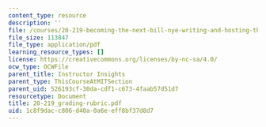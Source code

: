 ```yaml
---
content_type: resource
description: ''
file: /courses/20-219-becoming-the-next-bill-nye-writing-and-hosting-the-educational-show-january-iap-2015/1c8f9dacc806d40a0a6eeff8bf37d8d7_20-219_grading-rubric.pdf
file_size: 113847
file_type: application/pdf
learning_resource_types: []
license: https://creativecommons.org/licenses/by-nc-sa/4.0/
ocw_type: OCWFile
parent_title: Instructor Insights
parent_type: ThisCourseAtMITSection
parent_uid: 526193cf-30da-cdf1-c673-4faab57d51d7
resourcetype: Document
title: 20-219_grading-rubric.pdf
uid: 1c8f9dac-c806-d40a-0a6e-eff8bf37d8d7
---
```

